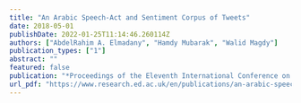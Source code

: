 ```yaml
---
title: "An Arabic Speech-Act and Sentiment Corpus of Tweets"
date: 2018-05-01
publishDate: 2022-01-25T11:14:46.260114Z
authors: ["AbdelRahim A. Elmadany", "Hamdy Mubarak", "Walid Magdy"]
publication_types: ["1"]
abstract: ""
featured: false
publication: "*Proceedings of the Eleventh International Conference on Language Resources and Evaluation (LREC 2018)*"
url_pdf: "https://www.research.ed.ac.uk/en/publications/an-arabic-speech-act-and-sentiment-corpus-of-tweets"
---
```


